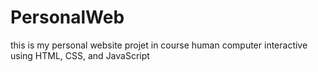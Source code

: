# PersonalWeb
this is my personal website projet in course human computer interactive using HTML, CSS, and JavaScript
